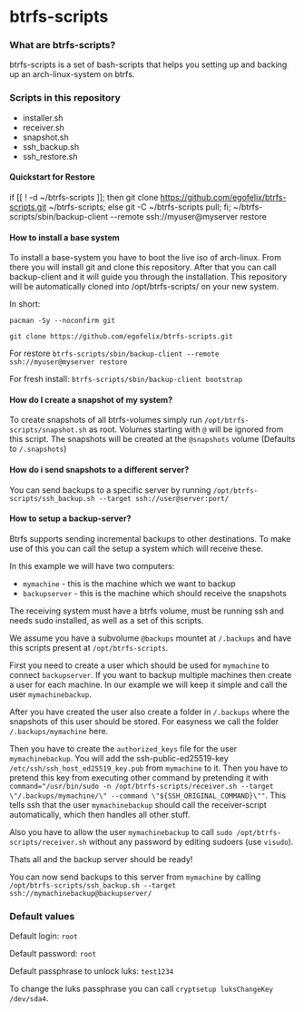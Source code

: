# btrfs-scripts

### What are btrfs-scripts? 
btrfs-scripts is a set of bash-scripts that helps you setting up and backing up an arch-linux-system on btrfs.

### Scripts in this repository
 - installer.sh
 - receiver.sh
 - snapshot.sh
 - ssh_backup.sh
 - ssh_restore.sh

#### Quickstart for Restore
if [[ ! -d ~/btrfs-scripts ]]; then git clone https://github.com/egofelix/btrfs-scripts.git ~/btrfs-scripts; else git -C ~/btrfs-scripts pull; fi;
~/btrfs-scripts/sbin/backup-client --remote ssh://myuser@myserver restore

#### How to install a base system
To install a base-system you have to boot the live iso of arch-linux.
From there you will install git and clone this repository.
After that you can call backup-client and it will guide you through the installation.
This repository will be automatically cloned into /opt/btrfs-scripts/ on your new system.

In short:

`pacman -Sy --noconfirm git`

`git clone https://github.com/egofelix/btrfs-scripts.git`

For restore
`btrfs-scripts/sbin/backup-client --remote ssh://myuser@myserver restore`

For fresh install:
`btrfs-scripts/sbin/backup-client bootstrap`

#### How do I create a snapshot of my system?
To create snapshots of all btrfs-volumes simply run `/opt/btrfs-scripts/snapshot.sh` as root.
Volumes starting with `@` will be ignored from this script.
The snapshots will be created at the `@snapshots` volume (Defaults to `/.snapshots`)

#### How do i send snapshots to a different server?
You can send backups to a specific server by running `/opt/btrfs-scripts/ssh_backup.sh --target ssh://user@server:port/`

#### How to setup a backup-server?
Btrfs supports sending incremental backups to other destinations. To make use of this you can call the setup a system which will receive these.

In this example we will have two computers:
- `mymachine` - this is the machine which we want to backup
- `backupserver` - this is the machine which should receive the snapshots

The receiving system must have a btrfs volume, must be running ssh and needs sudo installed, as well as a set of this scripts.

We assume you have a subvolume `@backups` mountet at `/.backups` and have this scripts present at `/opt/btrfs-scripts`.

First you need to create a user which should be used for `mymachine` to connect `backupserver`. If you want to backup multiple machines then create a user for each machine. In our example we will keep it simple and call the user `mymachinebackup`.

After you have created the user also create a folder in `/.backups` where the snapshots of this user should be stored. For easyness we call the folder `/.backups/mymachine` here.

Then you have to create the `authorized_keys` file for the user `mymachinebackup`.
You will add the ssh-public-ed25519-key `/etc/ssh/ssh_host_ed25519_key.pub` from `mymachine` to it. Then you have to pretend this key from executing other command by pretending it with `command="/usr/bin/sudo -n /opt/btrfs-scripts/receiver.sh --target \"/.backups/mymachine/\" --command \"${SSH_ORIGINAL_COMMAND}\""`. This tells ssh that the user `mymachinebackup` should call the receiver-script automatically, which then handles all other stuff.

Also you have to allow the user `mymachinebackup` to call `sudo /opt/btrfs-scripts/receiver.sh` without any password by editing sudoers (use `visudo`).

Thats all and the backup server should be ready!

You can now send backups to this server from `mymachine` by calling `/opt/btrfs-scripts/ssh_backup.sh --target ssh://mymachinebackup@backupserver/`


### Default values
Default login: `root`

Default password: `root`

Default passphrase to unlock luks: `test1234`

To change the luks passphrase you can call `cryptsetup luksChangeKey /dev/sda4`.